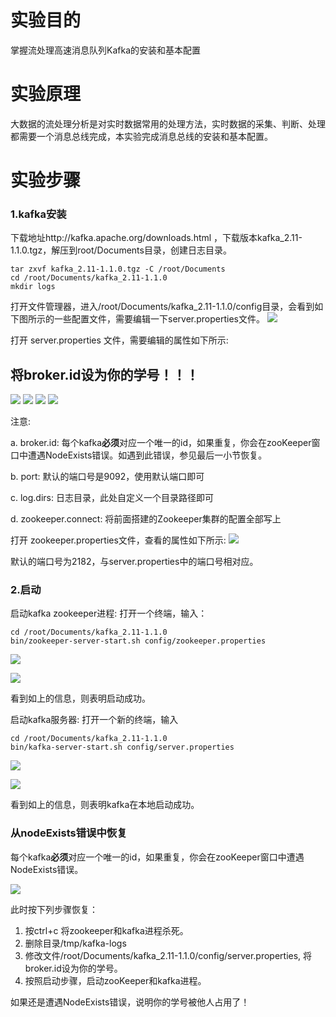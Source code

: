 # 实验目的
掌握流处理高速消息队列Kafka的安装和基本配置
# 实验原理
大数据的流处理分析是对实时数据常用的处理方法，实时数据的采集、判断、处理都需要一个消息总线完成，本实验完成消息总线的安装和基本配置。
# 实验步骤
### 1.kafka安装
下载地址http://kafka.apache.org/downloads.html ，下载版本kafka_2.11-1.1.0.tgz，解压到root/Documents目录，创建日志目录。
```
tar zxvf kafka_2.11-1.1.0.tgz -C /root/Documents
cd /root/Documents/kafka_2.11-1.1.0
mkdir logs
```
打开文件管理器，进入/root/Documents/kafka_2.11-1.1.0/config目录，会看到如下图所示的一些配置文件，需要编辑一下server.properties文件。
![](/images/1-1_20180405050224.024.png)

打开 server.properties 文件，需要编辑的属性如下所示:
## **将broker.id设为你的学号！！！**
![](/images/1-2_20180405052409.009.png)
![](/images/1-3_20180405052537.037.png)
![](/images/1-4_20180405052701.001.png)
![](/images/1-5_20180405052800.000.png)

注意: 

a. broker.id: 每个kafka**必须**对应一个唯一的id，如果重复，你会在zooKeeper窗口中遭遇NodeExists错误。如遇到此错误，参见最后一小节恢复。

b. port: 默认的端口号是9092，使用默认端口即可

c. log.dirs: 日志目录，此处自定义一个目录路径即可

d. zookeeper.connect: 将前面搭建的Zookeeper集群的配置全部写上

打开 zookeeper.properties文件，查看的属性如下所示:
![](/images/1-6_20180405053004.004.png)

默认的端口号为2182，与server.properties中的端口号相对应。

### 2.启动

启动kafka zookeeper进程: 打开一个终端，输入：
```
cd /root/Documents/kafka_2.11-1.1.0
bin/zookeeper-server-start.sh config/zookeeper.properties
```
![](/images/1-7_20180405053526.026.png)

![](/images/1-8_20180405053528.028.png)

看到如上的信息，则表明启动成功。

启动kafka服务器: 打开一个新的终端，输入
```
cd /root/Documents/kafka_2.11-1.1.0
bin/kafka-server-start.sh config/server.properties
```
![](/images/1-9_20180405053851.051.png)

![](/images/1-10_20180405053853.053.png)

看到如上的信息，则表明kafka在本地启动成功。

### 从nodeExists错误中恢复
每个kafka**必须**对应一个唯一的id，如果重复，你会在zooKeeper窗口中遭遇NodeExists错误。

![](/images/1-11_20180405063621.021.png)

此时按下列步骤恢复：
1. 按ctrl+c 将zookeeper和kafka进程杀死。
2. 删除目录/tmp/kafka-logs
3. 修改文件/root/Documents/kafka_2.11-1.1.0/config/server.properties, 将broker.id设为你的学号。
4. 按照启动步骤，启动zooKeeper和kafka进程。

如果还是遭遇NodeExists错误，说明你的学号被他人占用了！

